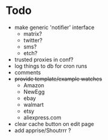 # Todo
- make generic 'notifier' interface
    - matrix?
    - twitter?
    - sms?
    - etch?
- trusted proxies in conf?
- log things to db for cron runs 
- comments
- ~~provide template/example watches~~
    - Amazon
    - NewEgg
    - ebay
    - walmart
    - etsy
    - aliexpress.com
- clear cache button on edit page
- add apprise/Shoutrrr ?